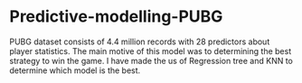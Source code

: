 # Predictive-modelling-PUBG
PUBG dataset consists of 4.4 million records with 28 predictors about player statistics.
The main motive of this model was to determining the best strategy to win the game.
I have made the us of Regression tree and KNN to determine which model is the best.
